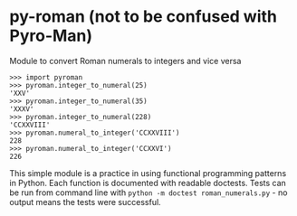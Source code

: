 # py-roman (not to be confused with Pyro-Man)

Module to convert Roman numerals to integers and vice versa


```
>>> import pyroman
>>> pyroman.integer_to_numeral(25)
'XXV'
>>> pyroman.integer_to_numeral(35)
'XXXV'
>>> pyroman.integer_to_numeral(228)
'CCXXVIII'
>>> pyroman.numeral_to_integer('CCXXVIII')
228
>>> pyroman.numeral_to_integer('CCXXVI')
226
```


This simple module is a practice in using functional programming patterns in Python.
Each function is documented with readable doctests.
Tests can be run from command line with `python -m doctest roman_numerals.py` - no output means the tests were successful.
